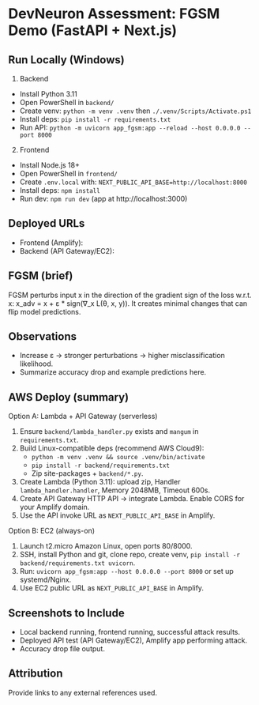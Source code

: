 # DevNeuron Assessment: FGSM Demo (FastAPI + Next.js)

## Run Locally (Windows)

1) Backend
- Install Python 3.11
- Open PowerShell in `backend/`
- Create venv: `python -m venv .venv` then `./.venv/Scripts/Activate.ps1`
- Install deps: `pip install -r requirements.txt`
- Run API: `python -m uvicorn app_fgsm:app --reload --host 0.0.0.0 --port 8000`

2) Frontend
- Install Node.js 18+
- Open PowerShell in `frontend/`
- Create `.env.local` with: `NEXT_PUBLIC_API_BASE=http://localhost:8000`
- Install deps: `npm install`
- Run dev: `npm run dev` (app at http://localhost:3000)

## Deployed URLs
- Frontend (Amplify): <add after deploy>
- Backend (API Gateway/EC2): <add after deploy>

## FGSM (brief)
FGSM perturbs input x in the direction of the gradient sign of the loss w.r.t. x: x_adv = x + ε * sign(∇_x L(θ, x, y)). It creates minimal changes that can flip model predictions.

## Observations
- Increase ε → stronger perturbations → higher misclassification likelihood.
- Summarize accuracy drop and example predictions here.

## AWS Deploy (summary)

Option A: Lambda + API Gateway (serverless)
1) Ensure `backend/lambda_handler.py` exists and `mangum` in `requirements.txt`.
2) Build Linux-compatible deps (recommend AWS Cloud9):
   - `python -m venv .venv && source .venv/bin/activate`
   - `pip install -r backend/requirements.txt`
   - Zip site-packages + `backend/*.py`.
3) Create Lambda (Python 3.11): upload zip, Handler `lambda_handler.handler`, Memory 2048MB, Timeout 600s.
4) Create API Gateway HTTP API → integrate Lambda. Enable CORS for your Amplify domain.
5) Use the API invoke URL as `NEXT_PUBLIC_API_BASE` in Amplify.

Option B: EC2 (always-on)
1) Launch t2.micro Amazon Linux, open ports 80/8000.
2) SSH, install Python and git, clone repo, create venv, `pip install -r backend/requirements.txt uvicorn`.
3) Run: `uvicorn app_fgsm:app --host 0.0.0.0 --port 8000` or set up systemd/Nginx.
4) Use EC2 public URL as `NEXT_PUBLIC_API_BASE` in Amplify.

## Screenshots to Include
- Local backend running, frontend running, successful attack results.
- Deployed API test (API Gateway/EC2), Amplify app performing attack.
- Accuracy drop file output.

## Attribution
Provide links to any external references used.
